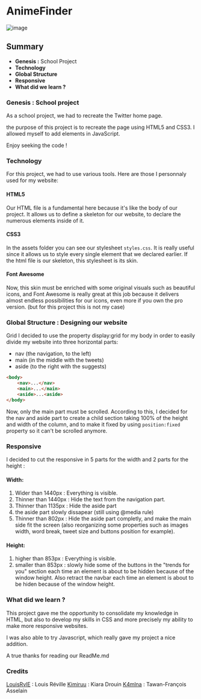 # AnimeFinder

![image](https://user-images.githubusercontent.com/91453689/206312201-98f5f582-a1fb-4a3f-af14-449ba4b01548.png)

## Summary

- **Genesis :** School Project
- **Technology**
- **Global Structure**
- **Responsive**
- **What did we learn ?**

### Genesis : School project

As a school project, we had to recreate the Twitter home page.

the purpose of this project is to recreate the page using HTML5 and CSS3. I allowed myself to add elements in JavaScript.

Enjoy seeking the code !

### Technology

For this project, we had to use various tools. Here are those I personnaly used for my website:
#### HTML5

Our HTML file is a fundamental here because it's like the body of our project. It allows us to define a skeleton for our website, to declare the numerous elements inside of it.  

#### CSS3

In the assets folder you can see our stylesheet `styles.css`. It is really useful since it allows us to style every single element that we declared earlier. If the html file is our skeleton, this stylesheet is its skin.

#### Font Awesome

Now, this skin must be enriched with some original visuals such as beautiful icons, and Font Awesome is really great at this job because it delivers almost endless possibilities for our icons, even more if you own the pro version. (but for this project this is not my case)   


### Global Structure : Designing our website

Grid
I decided to use the property display:grid for my body in order to easily divide my website into three horizontal parts:
- nav (the navigation, to the left)
- main (in the middle with the tweets)
- aside (to the right with the suggests)

```html
<body>
    <nav>...</nav>
    <main>...</main>
    <aside>...<aside>
</body>
```

Now, only the main part must be scrolled. According to this, I decided for the nav and aside part to create a child section taking 100% of the height and width of the column, and to make it fixed by using `position:fixed` property so it can't be scrolled anymore. 

### Responsive

I decided to cut the responsive in 5 parts for the width and 2 parts for the height :

#### Width:
1. Wider than 1440px : Everything is visible.
2. Thinner than 1440px : Hide the text from the navigation part.
3. Thinner than 1135px : Hide the aside part
4. the aside part slowly dissapear (still using @media rule)
5. Thinner than 802px : Hide the aside part completly, and make the main side fit the screen (also reorganizing some properties such as images width, word break, tweet size and buttons position for example).

#### Height:
1. higher than 853px : Everything is visible.
2. smaller than 853px : slowly hide some of the buttons in the "trends for you" section each time an element is about to be hidden because of the window height. Also retract the navbar each time an element is about to be hiden because of the window height.


### What did we learn ?

This project gave me the opportunity to consolidate my knowledge in HTML, but also to develop my skills in CSS and more precisely my ability to make more responsive websites.

I was also able to try Javascript, which really gave my project a nice addition.

A true thanks for reading our ReadMe.md

### Credits

[LouisRvlE](https://github.com/LouisRvlE) : Louis Réville
[Kimiruu](https://github.com/Kimiruu) : Kiara Drouin
[K4mlna](https://github.com/K4mlna) : Tawan-François Asselain
